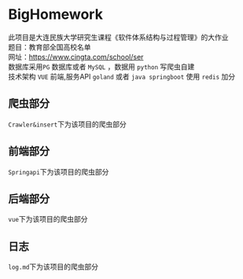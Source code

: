# BigHomework
此项目是大连民族大学研究生课程《软件体系结构与过程管理》的大作业  
题目：教育部全国高校名单  
网址：https://www.cingta.com/school/ser  
数据库采用`PG` 数据库或者 `MySQL` ，数据用 `python` 写爬虫自建  
技术架构 `VUE` 前端,服务API `goland` 或者 `java springboot` 使用 `redis` 加分

## 爬虫部分
`Crawler&insert`下为该项目的爬虫部分
## 前端部分
`Springapi`下为该项目的爬虫部分
## 后端部分
`vue`下为该项目的爬虫部分
## 日志
`log.md`下为该项目的爬虫部分
